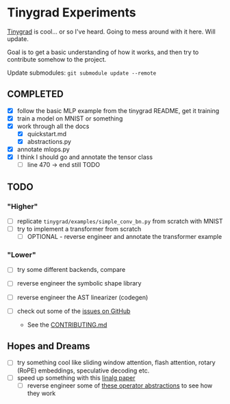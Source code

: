 # Tinygrad Experiments

[Tinygrad](https://github.com/tinygrad/tinygrad) is cool... or so I've heard. Going to mess around with it here. Will update.

Goal is to get a basic understanding of how it works, and then try to contribute somehow to the project.

Update submodules:
    `git submodule update --remote`


## COMPLETED
- [X] follow the basic MLP example from the tinygrad README, get it training
- [X] train a model on MNIST or something
- [X] work through all the docs
  - [X] quickstart.md
  - [X] abstractions.py
- [X] annotate mlops.py
- [X] I think I should go and annotate the tensor class
  - [ ] line 470 -> end still TODO

## TODO

### "Higher"
- [ ] replicate `tinygrad/examples/simple_conv_bn.py` from scratch with MNIST
- [ ] try to implement a transformer from scratch
  - [ ] OPTIONAL - reverse engineer and annotate the transformer example

### "Lower"
- [ ] try some different backends, compare
- [ ] reverse engineer the symbolic shape library
- [ ] reverse engineer the AST linearizer (codegen)

- [ ] check out some of the [issues on GitHub](https://github.com/tinygrad/tinygrad/issues)
  - See the [CONTRIBUTING.md](https://github.com/tinygrad/tinygrad/blob/c7f4dd6cb0651ad974f88a4ff2cf7dfe71c5d769/CONTRIBUTING.md)

## Hopes and Dreams
- [ ] try something cool like sliding window attention, flash attention, rotary (RoPE) embeddings, speculative decoding etc.
- [ ] speed up something with this [linalg paper](https://arxiv.org/abs/2309.03060)
  - [ ] reverse engineer some of [these operator abstractions](https://github.com/wilson-labs/cola) to see how they work 